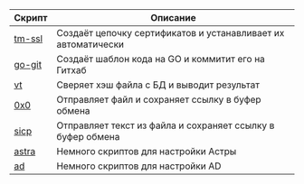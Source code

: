 | Скрипт                                               | Описание                                                           |
| ---------------------------------------------------- | ------------------------------------------------------------------ |
| [tm-ssl](https://github.com/fruworg/tm-ssl)      | Создаёт цепочку сертификатов и устанавливает их автоматически      |
| [go-git](https://github.com/fruworg/go-git)      | Создаёт шаблон кода на GO и коммитит его на Гитхаб                 |
| [vt](https://github.com/fruworg/vt)              | Сверяет хэш файла с БД и выводит результат                         |
| [0x0](https://github.com/fruworg/0x0)            | Отправляет файл и сохраняет ссылку в буфер обмена                  |
| [sicp](https://github.com/fruworg/sicp)          | Отправляет текст из файла и сохраняет ссылку в буфер обмена        |
| [astra](https://github.com/fruworg/astra)        | Немного скриптов для настройки Астры                               |
| [ad](https://github.com/fruworg/ad)              | Немного скриптов для настройки AD                                  |
